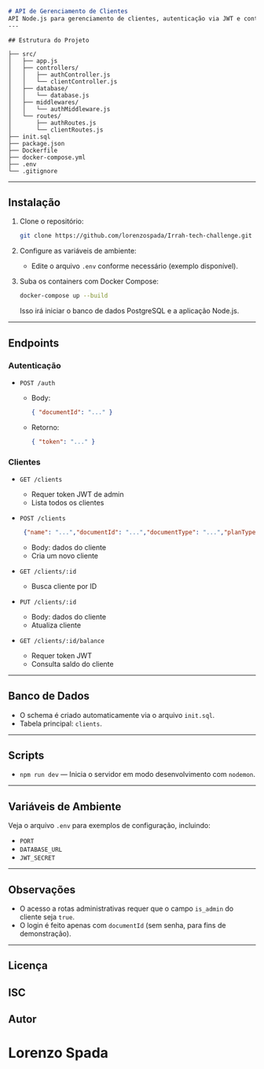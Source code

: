 ```markdown
# API de Gerenciamento de Clientes
API Node.js para gerenciamento de clientes, autenticação via JWT e controle de acesso administrativo, utilizando Express e PostgreSQL e Docker.
---
```

```
## Estrutura do Projeto

├── src/
│   ├── app.js
│   ├── controllers/
│   │   ├── authController.js
│   │   └── clientController.js
│   ├── database/
│   │   └── database.js
│   ├── middlewares/
│   │   └── authMiddleware.js
│   └── routes/
│       ├── authRoutes.js
│       └── clientRoutes.js
├── init.sql
├── package.json
├── Dockerfile
├── docker-compose.yml
├── .env
└── .gitignore
```

---

## Instalação

1. Clone o repositório:
   ```bash
   git clone https://github.com/lorenzospada/Irrah-tech-challenge.git

2. Configure as variáveis de ambiente:

   * Edite o arquivo `.env` conforme necessário (exemplo disponível).

3. Suba os containers com Docker Compose:

   ```bash
   docker-compose up --build
   ```

   Isso irá iniciar o banco de dados PostgreSQL e a aplicação Node.js.

---

## Endpoints

### Autenticação

* `POST /auth`

  * Body:

    ```json
    { "documentId": "..." }
    ```
  * Retorno:

    ```json
    { "token": "..." }
    ```

### Clientes

* `GET /clients`

  * Requer token JWT de admin
  * Lista todos os clientes

* `POST /clients`

   ```json
    {"name": "...","documentId": "...","documentType": "...","planType": "...","balance": 0,"limit": 0,"active": ...,"is_admin": ... }
    ```
  * Body: dados do cliente
  * Cria um novo cliente

* `GET /clients/:id`

  * Busca cliente por ID

* `PUT /clients/:id`

  * Body: dados do cliente
  * Atualiza cliente

* `GET /clients/:id/balance`

  * Requer token JWT
  * Consulta saldo do cliente

---

## Banco de Dados

* O schema é criado automaticamente via o arquivo `init.sql`.
* Tabela principal: `clients`.

---

## Scripts

* `npm run dev` — Inicia o servidor em modo desenvolvimento com `nodemon`.

---

## Variáveis de Ambiente

Veja o arquivo `.env` para exemplos de configuração, incluindo:

* `PORT`
* `DATABASE_URL`
* `JWT_SECRET`

---

## Observações

* O acesso a rotas administrativas requer que o campo `is_admin` do cliente seja `true`.
* O login é feito apenas com `documentId` (sem senha, para fins de demonstração).

---

## Licença
ISC
---

## Autor
# Lorenzo Spada



